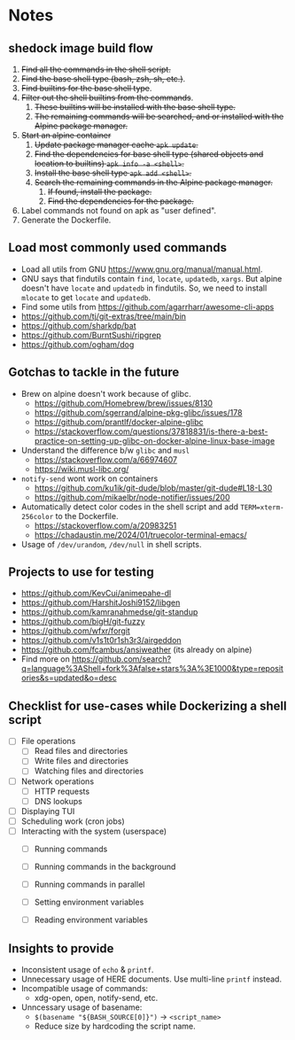 # Notes

## shedock image build flow

1. ~~Find all the commands in the shell script.~~
2. ~~Find the base shell type (bash, zsh, sh, etc.)~~.
3. ~~Find builtins for the base shell type~~.
4. ~~Filter out the shell builtins from the commands~~.
   1. ~~These builtins will be installed with the base shell type.~~
   2. ~~The remaining commands will be searched, and or installed with the Alpine package manager.~~
5. ~~Start an alpine container~~
   1. ~~Update package manager cache `apk update`.~~
   2. ~~Find the dependencies for base shell type (shared objects and location to builtins) `apk info -a <shell>`.~~
   3. ~~Install the base shell type `apk add <shell>`.~~
   4. ~~Search the remaining commands in the Alpine package manager.~~
      1. ~~If found, install the package.~~
      2. ~~Find the dependencies for the package.~~
6. Label commands not found on apk as "user defined".
7. Generate the Dockerfile.


## Load most commonly used commands

- Load all utils from GNU https://www.gnu.org/manual/manual.html.
- GNU says that findutils contain `find`, `locate`, `updatedb`, `xargs`. But alpine doesn't have `locate` and `updatedb` in findutils. So, we need to install `mlocate` to get `locate` and `updatedb`.
- Find some utils from https://github.com/agarrharr/awesome-cli-apps
- https://github.com/tj/git-extras/tree/main/bin
- https://github.com/sharkdp/bat
- https://github.com/BurntSushi/ripgrep
- https://github.com/ogham/dog



## Gotchas to tackle in the future

- Brew on alpine doesn't work because of glibc.
  - https://github.com/Homebrew/brew/issues/8130
  - https://github.com/sgerrand/alpine-pkg-glibc/issues/178
  - https://github.com/prantlf/docker-alpine-glibc
  - https://stackoverflow.com/questions/37818831/is-there-a-best-practice-on-setting-up-glibc-on-docker-alpine-linux-base-image
- Understand the difference b/w `glibc` and `musl`
  - https://stackoverflow.com/a/66974607
  - https://wiki.musl-libc.org/
- `notify-send` wont work on containers
  - https://github.com/ku1ik/git-dude/blob/master/git-dude#L18-L30
  - https://github.com/mikaelbr/node-notifier/issues/200
- Automatically detect color codes in the shell script and add `TERM=xterm-256color` to the Dockerfile.
  - https://stackoverflow.com/a/20983251
  - https://chadaustin.me/2024/01/truecolor-terminal-emacs/
- Usage of `/dev/urandom`, `/dev/null` in shell scripts.

## Projects to use for testing

- https://github.com/KevCui/animepahe-dl
- https://github.com/HarshitJoshi9152/libgen
- https://github.com/kamranahmedse/git-standup
- https://github.com/bigH/git-fuzzy
- https://github.com/wfxr/forgit
- https://github.com/v1s1t0r1sh3r3/airgeddon
- https://github.com/fcambus/ansiweather (its already on alpine)
- Find more on https://github.com/search?q=language%3AShell+fork%3Afalse+stars%3A%3E1000&type=repositories&s=updated&o=desc


<!-- ## Blog Ideas

- The need for dockerizing your shell scripts.
- The awesomeness of Alpine images.
- Static v/s Dynamic Libraries, Linking etc.
- Best practices for shell scripts. -->


## Checklist for use-cases while Dockerizing a shell script

- [ ] File operations
  - [ ] Read files and directories
  - [ ] Write files and directories
  - [ ] Watching files and directories
- [ ] Network operations
  - [ ] HTTP requests
  - [ ] DNS lookups
- [ ] Displaying TUI
- [ ] Scheduling work (cron jobs)
- [ ] Interacting with the system (userspace)
  - [ ] Running commands
  - [ ] Running commands in the background
  - [ ] Running commands in parallel
  - [ ] Setting environment variables
  - [ ] Reading environment variables


## Insights to provide

- Inconsistent usage of `echo` & `printf`.
- Unnecessary usage of HERE documents. Use multi-line `printf` instead.
- Incompatible usage of commands:
  - xdg-open, open, notify-send, etc.
- Unncessary usage of basename:
  - `$(basename "${BASH_SOURCE[0]}")` -> `<script_name>`
  - Reduce size by hardcoding the script name.